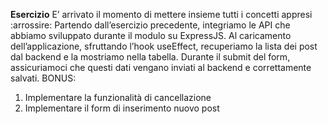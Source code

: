 **Esercizio**
E’ arrivato il momento di mettere insieme tutti i concetti appresi :arrossire:
Partendo dall’esercizio precedente, integriamo le API che abbiamo sviluppato durante il modulo su ExpressJS.
Al caricamento dell’applicazione, sfruttando l’hook useEffect, recuperiamo la lista dei post dal backend e la mostriamo nella tabella.
Durante il submit del form, assicuriamoci che questi dati vengano inviati al backend e correttamente salvati.
BONUS:

1.  Implementare la funzionalità di cancellazione
2.  Implementare il form di inserimento nuovo post
